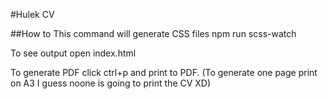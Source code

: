 #Hulek CV

##How to
This command will generate CSS files
npm run scss-watch

To see output open index.html

To generate PDF click ctrl+p and print to PDF. (To generate one page print on A3 I guess noone is going to print the CV XD)
